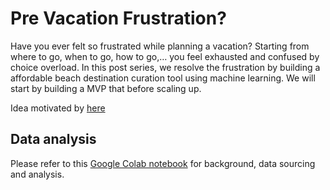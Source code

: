 # Pre Vacation Frustration?

Have you ever felt so frustrated while planning a vacation? Starting from where to go, when to go, how to go,… you feel exhausted and confused by choice overload. In this post series, we resolve the frustration by building a affordable beach destination curation tool using machine learning. We will start by building a MVP that before scaling up.

Idea motivated by [here](https://www.dw.com/a-45209552)

## Data analysis

Please refer to this [Google Colab notebook](BeachDestination.ipynb) for background, data sourcing and analysis.
